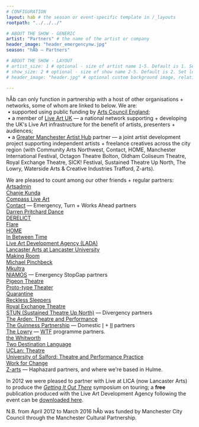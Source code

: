 ```yaml
---
# CONFIGURATION
layout: hab # the season or event-specific template in /_layouts
rootpath: "../../../"

# ABOUT THE SHOW - GENERIC
artist: "Partners" # the name of the artist or company
header_image: "header_emergencynw.jpg"    
season: "hÅb — Partners" 

# ABOUT THE SHOW - LAYOUT
# artist_size: 1 # optional - size of artist name 1-5. Default is 1. Set longer names to lower values
# show_size: 2 # optional - size of show name 2-5. Default is 2. Set longer names to lower values
# header_image: "header.jpg" # optional custom background image, relative to current page

---
```

hÅb can only function in partnership with a host of other organisations + networks, some of whom are linked to below. We are:<br>&nbsp;• supported using public funding by <a href="http://www.artscouncil.org.uk/NPO" target="_blank">Arts Council England</a>;<br>&nbsp;• a member of <a href="http://www.liveartuk.org" target="_blank">Live Art UK</a> — a national network supporting + developing the UK's Live Art infrastructure for the benefit of artists, presenters + audiences;<br>&nbsp;• a <a href="http://www.gm-artisthub.co.uk" target="_blank">Greater Manchester Artist Hub</a> partner — a joint artist development project supporting independent artists + freelance creatives across the city region (with Community Arts Northwest, Contact, HOME, Manchester International Festival, Octagon Theatre Bolton, Oldham Coliseum Theatre, Royal Exchange Theatre, SICK! Festival, Sustained Theatre Up North, The Lowry, Waterside Arts & Creative Industries Trafford, Z-arts).        
         
We are pleased to count among our other friends + regular partners:         
<a href="http://www.artsadmin.co.uk" target="_blank">Artsadmin</a><br><a href="http://www.chanjekunda.com" target="_blank">Chanje Kunda</a><br><a href="http://compassliveart.org.uk" target="_blank">Compass Live Art</a><br><a href="http://contactmcr.com" target="_blank">Contact</a> — Emergency, Turn + Works Ahead partners<br><a href="http://darrenpritcharddance.com" target="_blank">Darren Pritchard Dance</a><br><a href="http://www.derelictlive.org" target="_blank">DERELICT</a><br><a href="http://www.flarefestival.com" target="_blank">Flare</a><br><a href="http://homemcr.org" target="_blank">HOME</a><br><a href="http://inbetweentime.co.uk" target="_blank">In Between Time</a><br><a href="http://www.thisisliveart.co.uk" target="_blank">Live Art Development Agency (LADA)</a><br><a href="http://www.lancasterarts.org" target="_blank">Lancaster Arts at Lancaster University</a><br><a href="http://making-room.co.uk" target="_blank">Making Room</a><br><a href="http://michaelpinchbeck.co.uk" target="_blank">Michael Pinchbeck</a><br><a href="http://www.mkultra.org.uk" target="_blank">Mkultra</a><br><a href="http://twitter.com/niamos_mcr" target="_blank">NIAMOS</a> — Emergency StopGap partners<br><a href="http://pigeontheatre.wordpress.com" target="_blank">Pigeon Theatre</a><br><a href="http://proto-type.org" target="_blank">Proto-type Theater</a><br><a href="http://www.qtine.com" target="_blank">Quarantine</a><br><a href="http://www.reckless-sleepers.co.uk" target="_blank">Reckless Sleepers</a><br><a href="http://www.royalexchange.co.uk" target="_blank">Royal Exchange Theatre</a><br><a href="http://stunlive.com" target="_blank">STUN (Sustained Theatre Up North)</a> — Divergency partners<br><a href="http://www.thearden.co.uk/theatre-and-performance/" target="_blank">The Arden: Theatre and Performance</a><br><a href="http://www.guinnesspartnership.com" target="_blank">The Guinness Partnership</a> — Domestic <a href="http://www.guinnesspartnership.com/news/matthias-court-refurbishment-difference" target="_blank">I</a> + <a href="http://www.guinnesspartnership.com/development/delaney" target="_blank">II</a> partners<br><a href="http://www.thelowry.com" target="_blank">The Lowry</a> — <a href="http://thelowry.com/wtf-wednesday" target="_blank">WTF</a> programme partners.<br><a href="http://www.whitworth.manchester.ac.uk" target="_blank">the Whitworth</a><br><a href="http://www.twodestinationlanguage.com" target="_blank">Two Destination Language</a><br>
<a href="http://www.uclan.ac.uk/courses/ba_hons_theatre.php" target="_blank">UCLan: Theatre</a><br><a href="http://www.salford.ac.uk/ug-courses/theatre-performance-practice" target="_blank">University of Salford: Theatre and Performance Practice</a><br><a href="http://change.coop" target="_blank">Work for Change</a><br><a href="http://www.z-arts.org" target="_blank">Z-arts</a> — Haphazard partners, and where we're based in Hulme.        
          
In 2012 we were pleased to partner with Live at LICA (now Lancaster Arts) to produce the *<a href="http://www.liveatlica.org/whats-on/symposium-getting-it-out-there" target="_blank">Getting It Out There</a>* symposium on touring; a **free** publication produced with the Live Art Development Agency following the event can be <a href="http://habmcr.posthaven.com/getting-it-out-there-publication-free-to-down" target="_blank">downloaded here</a>.        
          
N.B. from April 2012 to March 2016 hÅb was funded by Manchester City Council through the Manchester Cultural Partnership.
